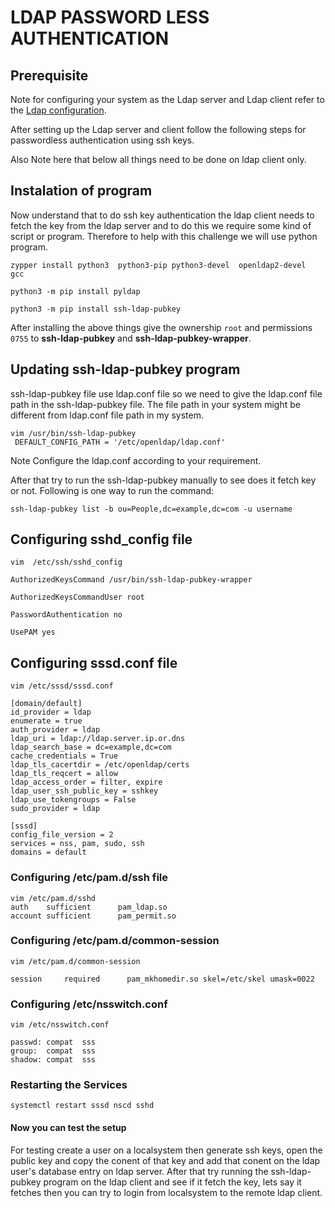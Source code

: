 # LDAP PASSWORD LESS AUTHENTICATION

## Prerequisite

Note for configuring your system as the Ldap server and Ldap client refer to the [Ldap configuration](https://github.com/debeabhijeet/LDAP).

After setting up the Ldap server and client follow the following steps for passwordless authentication using ssh keys.

Also Note here that below all things need to be done on ldap client only.

## Instalation of program

Now understand that to do ssh key authentication the ldap client needs to fetch the key from the ldap server and to do this we require some kind of script or program. Therefore to help with this challenge we will use python program.

```shell
zypper install python3  python3-pip python3-devel  openldap2-devel  gcc 

python3 -m pip install pyldap

python3 -m pip install ssh-ldap-pubkey
```

After installing the above things give the ownership ``root`` and permissions ``0755`` to **ssh-ldap-pubkey** and **ssh-ldap-pubkey-wrapper**.

## Updating ssh-ldap-pubkey program

ssh-ldap-pubkey file use ldap.conf file so we need to give the ldap.conf file path in the ssh-ldap-pubkey file. The file path in your system might be different from ldap.conf file path in my system.

```shell
vim /usr/bin/ssh-ldap-pubkey
 DEFAULT_CONFIG_PATH = '/etc/openldap/ldap.conf'
```

Note Configure the ldap.conf according to your requirement.

After that try to run the ssh-ldap-pubkey manually to see does it fetch key or not.
Following is one way to run the command:

```shell
ssh-ldap-pubkey list -b ou=People,dc=example,dc=com -u username
```

## Configuring sshd_config file

```shell
vim  /etc/ssh/sshd_config 

AuthorizedKeysCommand /usr/bin/ssh-ldap-pubkey-wrapper

AuthorizedKeysCommandUser root

PasswordAuthentication no

UsePAM yes
```

## Configuring sssd.conf file

```shell
vim /etc/sssd/sssd.conf

[domain/default]
id_provider = ldap
enumerate = true
auth_provider = ldap
ldap_uri = ldap://ldap.server.ip.or.dns
ldap_search_base = dc=example,dc=com
cache_credentials = True
ldap_tls_cacertdir = /etc/openldap/certs
ldap_tls_reqcert = allow
ldap_access_order = filter, expire
ldap_user_ssh_public_key = sshkey
ldap_use_tokengroups = False
sudo_provider = ldap

[sssd]
config_file_version = 2
services = nss, pam, sudo, ssh
domains = default
```

### Configuring /etc/pam.d/ssh file

```shell
vim /etc/pam.d/sshd
auth    sufficient      pam_ldap.so
account sufficient      pam_permit.so
```

### Configuring /etc/pam.d/common-session

```shell
vim /etc/pam.d/common-session

session     required      pam_mkhomedir.so skel=/etc/skel umask=0022
```

### Configuring /etc/nsswitch.conf

```shell
vim /etc/nsswitch.conf

passwd: compat  sss
group:  compat  sss
shadow: compat  sss
```

### Restarting the Services

```shell
systemctl restart sssd nscd sshd
```

#### Now you can test the setup

For testing create a user on a localsystem then generate ssh keys, open the public key and copy the conent of that key and add that conent on the ldap user's database entry on ldap server. After that try running the ssh-ldap-pubkey program on the ldap client and see if it fetch the key, lets say it fetches then you can try to login from localsystem to the remote ldap client.
